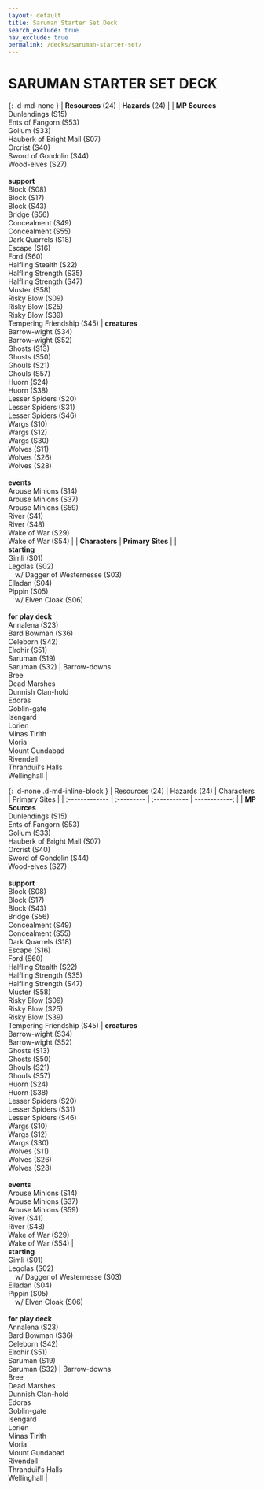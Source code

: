 ```yaml
---
layout: default
title: Saruman Starter Set Deck
search_exclude: true
nav_exclude: true
permalink: /decks/saruman-starter-set/
---
```


# SARUMAN STARTER SET DECK

{: .d-md-none } 
| **Resources** (24) | **Hazards** (24) |
| **MP Sources**<br>Dunlendings (S15)<br>Ents of Fangorn (S53)<br>Gollum (S33)<br>Hauberk of Bright Mail (S07)<br>Orcrist (S40)<br>Sword of Gondolin (S44)<br>Wood-elves (S27)<br><br>**support**<br>Block (S08)<br>Block (S17)<br>Block (S43)<br>Bridge (S56)<br>Concealment (S49)<br>Concealment (S55)<br>Dark Quarrels (S18)<br>Escape (S16)<br>Ford (S60)<br>Halfling Stealth (S22)<br>Halfling Strength (S35)<br>Halfling Strength (S47)<br>Muster (S58)<br>Risky Blow (S09)<br>Risky Blow (S25)<br>Risky Blow (S39)<br>Tempering Friendship (S45) | **creatures**<br>Barrow-wight (S34)<br>Barrow-wight (S52)<br>Ghosts (S13)<br>Ghosts (S50)<br>Ghouls (S21)<br>Ghouls (S57)<br>Huorn (S24)<br>Huorn (S38)<br>Lesser Spiders (S20)<br>Lesser Spiders (S31)<br>Lesser Spiders (S46)<br>Wargs (S10)<br>Wargs (S12)<br>Wargs (S30)<br>Wolves (S11)<br>Wolves (S26)<br>Wolves (S28)<br><br>**events**<br>Arouse Minions (S14)<br>Arouse Minions (S37)<br>Arouse Minions (S59)<br>River (S41)<br>River (S48)<br>Wake of War (S29)<br>Wake of War (S54) |
| **Characters** | **Primary Sites** |
| <br>**starting**<br>Gimli (S01)<br>Legolas (S02)<br>&emsp;w/ Dagger of Westernesse (S03)<br>Elladan (S04)<br>Pippin (S05)<br>&emsp;w/ Elven Cloak (S06)<br><br>**for play deck**<br>Annalena (S23)<br>Bard Bowman (S36)<br>Celeborn (S42)<br>Elrohir (S51)<br>Saruman (S19)<br>Saruman (S32) | Barrow-downs<br>Bree<br>Dead Marshes<br>Dunnish Clan-hold<br>Edoras<br>Goblin-gate<br>Isengard<br>Lorien<br>Minas Tirith<br>Moria<br>Mount Gundabad<br>Rivendell<br>Thranduil's Halls<br>Wellinghall |

{: .d-none .d-md-inline-block } 
| Resources (24) | Hazards (24) | Characters | Primary Sites |
| :------------- | :--------- | :----------- | ------------: |
| **MP Sources**<br>Dunlendings (S15)<br>Ents of Fangorn (S53)<br>Gollum (S33)<br>Hauberk of Bright Mail (S07)<br>Orcrist (S40)<br>Sword of Gondolin (S44)<br>Wood-elves (S27)<br><br>**support**<br>Block (S08)<br>Block (S17)<br>Block (S43)<br>Bridge (S56)<br>Concealment (S49)<br>Concealment (S55)<br>Dark Quarrels (S18)<br>Escape (S16)<br>Ford (S60)<br>Halfling Stealth (S22)<br>Halfling Strength (S35)<br>Halfling Strength (S47)<br>Muster (S58)<br>Risky Blow (S09)<br>Risky Blow (S25)<br>Risky Blow (S39)<br>Tempering Friendship (S45) | **creatures**<br>Barrow-wight (S34)<br>Barrow-wight (S52)<br>Ghosts (S13)<br>Ghosts (S50)<br>Ghouls (S21)<br>Ghouls (S57)<br>Huorn (S24)<br>Huorn (S38)<br>Lesser Spiders (S20)<br>Lesser Spiders (S31)<br>Lesser Spiders (S46)<br>Wargs (S10)<br>Wargs (S12)<br>Wargs (S30)<br>Wolves (S11)<br>Wolves (S26)<br>Wolves (S28)<br><br>**events**<br>Arouse Minions (S14)<br>Arouse Minions (S37)<br>Arouse Minions (S59)<br>River (S41)<br>River (S48)<br>Wake of War (S29)<br>Wake of War (S54) | <br>**starting**<br>Gimli (S01)<br>Legolas (S02)<br>&emsp;w/ Dagger of Westernesse (S03)<br>Elladan (S04)<br>Pippin (S05)<br>&emsp;w/ Elven Cloak (S06)<br><br>**for play deck**<br>Annalena (S23)<br>Bard Bowman (S36)<br>Celeborn (S42)<br>Elrohir (S51)<br>Saruman (S19)<br>Saruman (S32) | Barrow-downs<br>Bree<br>Dead Marshes<br>Dunnish Clan-hold<br>Edoras<br>Goblin-gate<br>Isengard<br>Lorien<br>Minas Tirith<br>Moria<br>Mount Gundabad<br>Rivendell<br>Thranduil's Halls<br>Wellinghall |
